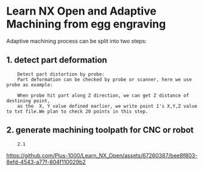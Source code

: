 # Learn NX Open and Adaptive Machining from egg engraving
Adaptive machining process can be split into two steps: 
## **1. detect part deformation**  
        Detect part distortion by probe:
        Part deformation can be checked by probe or scanner, here we use probe as example: 

        When probe hit part along Z direction, we can get Z distance of destining point,
        as the  X, Y value defined earlier, we write point 1's X,Y,Z value to txt file.We plan to check 20 points in this step.
        
## **2. generate machining toolpath for CNC or robot**

        2.1   



https://github.com/Plus-1000/Learn_NX_Open/assets/67260387/bee8f803-8efd-4543-a77f-804f110029b2

